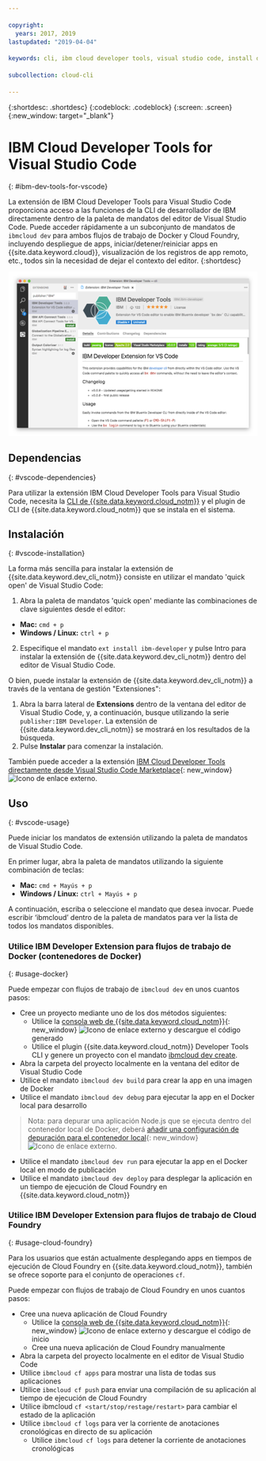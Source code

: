```yaml
---

copyright:
  years: 2017, 2019
lastupdated: "2019-04-04"

keywords: cli, ibm cloud developer tools, visual studio code, install developer tools, developer extension, vscode cli, vscode plugin, cloud foundry vscode

subcollection: cloud-cli

---
```


{:shortdesc: .shortdesc}
{:codeblock: .codeblock}
{:screen: .screen}
{:new_window: target="_blank"}

# IBM Cloud Developer Tools for Visual Studio Code
{: #ibm-dev-tools-for-vscode}

La extensión de IBM Cloud Developer Tools para Visual Studio Code proporciona acceso a las funciones de la CLI de desarrollador de IBM directamente dentro de la paleta de mandatos del editor de Visual Studio Code. Puede acceder rápidamente a un subconjunto de mandatos de `ibmcloud dev` para ambos flujos de trabajo de Docker y Cloud Foundry, incluyendo despliegue de apps, iniciar/detener/reiniciar apps en {{site.data.keyword.cloud}}, visualización de los registros de app remoto, etc., todos sin la necesidad de dejar el contexto del editor.
{:shortdesc}

![Captura de pantalla de la pantalla de descarga de la extensión de IBM Developer Tools.](vscode.png "Pantalla de descarga de la extensión en Visual Studio Code")

## Dependencias
{: #vscode-dependencies}

Para utilizar la extensión IBM Cloud Developer Tools para Visual Studio Code, necesita la [CLI de {{site.data.keyword.cloud_notm}}](/docs/cli?topic=cloud-cli-ibmcloud-cli#ibmcloud-cli) y el plugin de CLI de {{site.data.keyword.cloud_notm}} que se instala en el sistema.

## Instalación
{: #vscode-installation}

La forma más sencilla para instalar la extensión de {{site.data.keyword.dev_cli_notm}} consiste en utilizar el mandato 'quick open' de Visual Studio Code:

1. Abra la paleta de mandatos 'quick open' mediante las combinaciones de clave siguientes desde el editor:

  * **Mac:** `cmd + p`
  * **Windows / Linux:** `ctrl + p`

2. Especifique el mandato `ext install ibm-developer` y pulse Intro para instalar la extensión de {{site.data.keyword.dev_cli_notm}} dentro del editor de Visual Studio Code.

O bien, puede instalar la extensión de {{site.data.keyword.dev_cli_notm}} a través de la ventana de gestión "Extensiones":

1. Abra la barra lateral de **Extensions** dentro de la ventana del editor de Visual Studio Code, y, a continuación, busque utilizando la serie `publisher:IBM Developer`. La extensión de {{site.data.keyword.dev_cli_notm}} se mostrará en los resultados de la búsqueda.  
2. Pulse **Instalar** para comenzar la instalación.

También puede acceder a la extensión [IBM Cloud Developer Tools directamente desde Visual Studio Code Marketplace](https://marketplace.visualstudio.com/items?itemName=IBM.ibm-developer){: new_window} ![Icono de enlace externo](../../icons/launch-glyph.svg "Icono de enlace externo").

## Uso
{: #vscode-usage}

Puede iniciar los mandatos de extensión utilizando la paleta de mandatos de Visual Studio Code.

En primer lugar, abra la paleta de mandatos utilizando la siguiente combinación de teclas:

* **Mac:** `cmd + Mayús + p`
* **Windows / Linux:** `ctrl + Mayús + p`

A continuación, escriba o seleccione el mandato que desea invocar. Puede escribir ‘ibmcloud’ dentro de la paleta de mandatos para ver la lista de todos los mandatos disponibles.

### Utilice IBM Developer Extension para flujos de trabajo de Docker (contenedores de Docker)
{: #usage-docker}

Puede empezar con flujos de trabajo de `ibmcloud dev` en unos cuantos pasos:
* Cree un proyecto mediante uno de los dos métodos siguientes:
  * Utilice la [consola web de {{site.data.keyword.cloud_notm}}](https://{DomainName}/developer/appservice/starter-kits){: new_window} ![Icono de enlace externo](../../icons/launch-glyph.svg "Icono de enlace externo") y descargue el código generado
  * Utilice el plugin {{site.data.keyword.cloud_notm}} Developer Tools CLI y genere un proyecto con el mandato [ibmcloud dev create](/docs/cli/idt?topic=cloud-cli-idt-cli#create).
* Abra la carpeta del proyecto localmente en la ventana del editor de Visual Studio Code
* Utilice el mandato `ibmcloud dev build` para crear la app en una imagen de Docker
* Utilice el mandato `ibmcloud dev debug` para ejecutar la app en el Docker local para desarrollo
> Nota: para depurar una aplicación Node.js que se ejecuta dentro del contenedor local de Docker, deberá [añadir una configuración de depuración para el contenedor local](https://github.com/IBM-Cloud/ibm-developer-extension-vscode#debugging-nodejs-apps-within-the-local-docker-container){: new_window} ![Icono de enlace externo](../../icons/launch-glyph.svg "Icono de enlace externo").
* Utilice el mandato `ibmcloud dev run` para ejecutar la app en el Docker local en modo de publicación
* Utilice el mandato `ibmcloud dev deploy` para desplegar la aplicación en un tiempo de ejecución de Cloud Foundry en {{site.data.keyword.cloud_notm}}

### Utilice IBM Developer Extension para flujos de trabajo de Cloud Foundry
{: #usage-cloud-foundry}

Para los usuarios que están actualmente desplegando apps en tiempos de ejecución de Cloud Foundry en {{site.data.keyword.cloud_notm}}, también se ofrece soporte para el conjunto de operaciones `cf`.

Puede empezar con flujos de trabajo de Cloud Foundry en unos cuantos pasos:
* Cree una nueva aplicación de Cloud Foundry
  * Utilice la [consola web de {{site.data.keyword.cloud_notm}}](https://{DomainName}/developer/appservice/starter-kits){: new_window} ![Icono de enlace externo](../../icons/launch-glyph.svg "Icono de enlace externo") y descargue el código de inicio
  * Cree una nueva aplicación de Cloud Foundry manualmente
* Abra la carpeta del proyecto localmente en el editor de Visual Studio Code
* Utilice `ibmcloud cf apps` para mostrar una lista de todas sus aplicaciones
* Utilice `ibmcloud cf push` para enviar una compilación de su aplicación al tiempo de ejecución de Cloud Foundry
* Utilice ibmcloud `cf <start/stop/restage/restart>` para cambiar el estado de la aplicación
* Utilice `ibmcloud cf logs` para ver la corriente de anotaciones cronológicas en directo de su aplicación
  * Utilice `ibmcloud cf logs` para detener la corriente de anotaciones cronológicas
